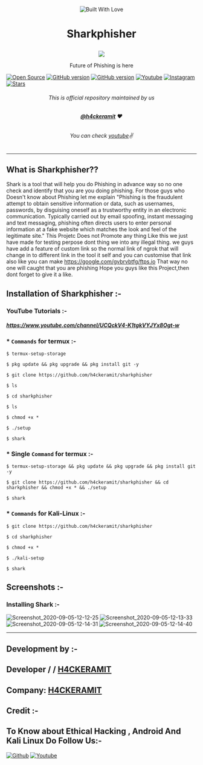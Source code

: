 <p align="center"><a><img title="Built With Love" src="https://forthebadge.com/images/badges/60-percent-of-the-time-works-every-time.svg"> </a>

# <p align="center">Sharkphisher
<p align="center">
  <img src="https://user-images.githubusercontent.com/64035221/92106331-df7b5000-ee01-11ea-9f16-c0a62a027b27.jpg">
</p>
<p align="center">Future of Phishing is here
<p align="center">

 
 
 <a href="https://github.com/h4ckeramit"><img title="Open Source" src="https://img.shields.io/badge/Open%20Source-%E2%99%A5-red" ></a>
 <a href="https://github.com/h4ckeramit/sharkphisher"><img title="GitHub version" src="https://d25lcipzij17d.cloudfront.net/badge.svg?id=gh&type=6&v=1.0.0&x2=0" ></a>
 <a href="https://github.com/h4ckeramit"><img title="GitHub version" src="https://img.shields.io/github/license/h4ckeramit/sharkphisher?color=Brightgree" ></a>
 <a href="https://www.youtube.com/channel/UCQckV4-K1tgkVYJYx8Ogt-w"><img alt="Youtube" src="https://img.shields.io/badge/Youtube-H4CKERAMIT-green"/></a>
 <a href="https://instagram.com/h4ckeramit"><img alt="Instagram" src="https://img.shields.io/badge/Instagram-h4ckeramit-ff69b4"/></a>
 <a href="https://github.com/h4ckeramit"><img title="Stars" src="https://img.shields.io/github/stars/h4ckeramit/sharkphisher?style=social" ></a>
</p>

###### <p align="center">*This is official repository maintained by us*
###### <p align="center"> *[**@h4ckeramit**](https://www.instagram.com/h4ckeramit/) ❤️*
###### <p align="center"> *You can check [youtube](https://www.youtube.com/channel/UCQckV4-K1tgkVYJYx8Ogt-w)✌*
---
  
## What is Sharkphisher??
  
Shark is a tool that will help you do Phishing in advance way so no one check and identify that you are you doing phishing.
For those guys who Doesn't know about Phishing let me explain "Phishing is the fraudulent attempt to obtain sensitive information or data, such as usernames, passwords, by disguising oneself as a trustworthy entity in an electronic communication. Typically carried out by email spoofing, instant messaging and text messaging, phishing often directs users to enter personal information at a fake website which matches the look and feel of the legitimate site."
This Projetc Does not Promote any thing Like this we just have made for testing perpose dont thing we into any illegal thing.
we guys have add a feature of custom link so the normal link of ngrok that will change in to different link in the tool it self and you can customise that link also like you can make https://google.com/gvbrvbtfg/ftps.io
That way no one will caught that you are phishing
Hope you guys like this Project,then dont forget to give it a like.
  
## Installation of Sharkphisher :- 
  
### YouTube Tutorials :- 

##### https://www.youtube.com/channel/UCQckV4-K1tgkVYJYx8Ogt-w

### * `Commands` for termux :-
```
$ termux-setup-storage

$ pkg update && pkg upgrade && pkg install git -y

$ git clone https://github.com/h4ckeramit/sharkphisher

$ ls

$ cd sharkphisher

$ ls

$ chmod +x *

$ ./setup

$ shark
```

### * Single `Command` for termux :-
```
$ termux-setup-storage && pkg update && pkg upgrade && pkg install git -y

$ git clone https://github.com/h4ckeramit/sharkphisher && cd sharkphisher && chmod +x * && ./setup

$ shark
```
### * `Commands` for Kali-Linux :-
```
$ git clone https://github.com/h4ckeramit/sharkphisher

$ cd sharkphisher

$ chmod +x *

$ ./kali-setup

$ shark 
```
## Screenshots :- 

### Installing Shark :-
![Screenshot_2020-09-05-12-12-25](https://user-images.githubusercontent.com/64035221/92299639-c2658f00-ef71-11ea-8eeb-cfa50f4c6c8c.jpg)
![Screenshot_2020-09-05-12-13-33](https://user-images.githubusercontent.com/64035221/92299650-ec1eb600-ef71-11ea-8934-3dda718ea11d.jpg)
![Screenshot_2020-09-05-12-14-31](https://user-images.githubusercontent.com/64035221/92299657-f5a81e00-ef71-11ea-89ce-9c29dc09b04f.jpg)
![Screenshot_2020-09-05-12-14-40](https://user-images.githubusercontent.com/64035221/92299664-03f63a00-ef72-11ea-9b88-4faf157e727c.jpg)
***

## Development by :- 

## Developer / / [H4CKERAMIT](https://github.com/h4ckeramit/)

## Company: [H4CKERAMIT](https://www.youtube.com/channel/UCQckV4-K1tgkVYJYx8Ogt-w)

## Credit :-

### 
### 


## To Know about Ethical Hacking , Android And Kali Linux Do Follow Us:-

[![Github](https://github.frapsoft.com/social/github.png)](https://github.com/h4ckeramit/)
[![Youtube](https://www.youtube.com/channel/UCQckV4-K1tgkVYJYx8Ogt-w)](<img src="https://www.freepnglogos.com/uploads/youtube-logo-png-images-0.png" width="200" alt="youtube logo png images" />)
